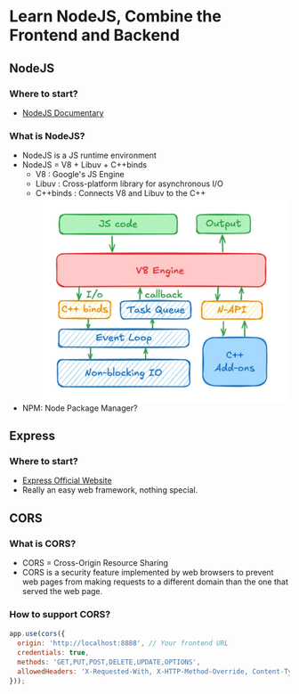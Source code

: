 # Learn NodeJS, Combine the Frontend and Backend

## NodeJS
### Where to start?
 - [NodeJS Documentary](https://www.youtube.com/watch?v=LB8KwiiUGy0)

### What is NodeJS?
 - NodeJS is a JS runtime environment
 - NodeJS = V8 + Libuv + C++binds
    - V8 : Google's JS Engine
    - Libuv : Cross-platform library for asynchronous I/O
    - C++binds : Connects V8 and Libuv to the C++
 ![Node Structure](node.jpg)
 - NPM: Node Package Manager?

## Express
### Where to start?
 - [Express Official Website](https://expressjs.com/en/starter/hello-world.html)
 - Really an easy web framework, nothing special.

## CORS
### What is CORS?
 - CORS = Cross-Origin Resource Sharing
 - CORS is a security feature implemented by web browsers to prevent web pages from making requests to a different domain than the one that served the web page.
### How to support CORS?
```js
app.use(cors({
  origin: 'http://localhost:8888', // Your frontend URL
  credentials: true,
  methods: 'GET,PUT,POST,DELETE,UPDATE,OPTIONS',
  allowedHeaders: 'X-Requested-With, X-HTTP-Method-Override, Content-Type, Accept',
}));
```